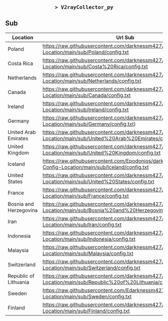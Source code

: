 <h3 align="center">
    <samp>&gt; V2rayCollector_py</samp>
</h3>


## Sub
| Location | Url Sub |
|-----|-----|
| Poland | https://raw.githubusercontent.com/darknessm427/V2ray-Config-Location/main/sub/Poland/config.txt |
| Costa Rica | https://raw.githubusercontent.com/darknessm427/V2ray-Config-Location/main/sub/Costa%20Rica/config.txt |
| Netherlands | https://raw.githubusercontent.com/darknessm427/V2ray-Config-Location/main/sub/Netherlands/config.txt |
| Canada | https://raw.githubusercontent.com/darknessm427/V2ray-Config-Location/main/sub/Canada/config.txt |
| Ireland | https://raw.githubusercontent.com/darknessm427/V2ray-Config-Location/main/sub/Ireland/config.txt |
| Germany | https://raw.githubusercontent.com/darknessm427/V2ray-Config-Location/main/sub/Germany/config.txt) |
| United Arab Emirates | https://raw.githubusercontent.com/darknessm427/V2ray-Config-Location/main/sub/United%20Arab%20Emirates/config.txt |
| United Kingdom | https://raw.githubusercontent.com/darknessm427/V2ray-Config-Location/main/sub/United%20Kingdom/config.txt |
| Iceland | https://raw.githubusercontent.com/Epodonios/darknessm427/V2ray-Config-Location/main/sub/Iceland/config.txt |
| United States | https://raw.githubusercontent.com/darknessm427/V2ray-Config-Location/main/sub/United%20States/config.txt |
| France | https://raw.githubusercontent.com/darknessm427/V2ray-Config-Location/main/sub/France/config.txt |
| Bosnia and Herzegovina | https://raw.githubusercontent.com/darknessm427/V2ray-Config-Location/main/sub/Bosnia%20and%20Herzegovina/config.txt |
| Iran | https://raw.githubusercontent.com/darknessm427/V2ray-Config-Location/main/sub/Iran/config.txt |
| Indonesia | https://raw.githubusercontent.com/darknessm427/V2ray-Config-Location/main/sub/Indonesia/config.txt |
| Malaysia | https://raw.githubusercontent.com/darknessm427/V2ray-Config-Location/main/sub/Malaysia/config.txt |
| Switzerland | https://raw.githubusercontent.com/darknessm427/V2ray-Config-Location/main/sub/Switzerland/config.txt |
| Republic of Lithuania | https://raw.githubusercontent.com/darknessm427/V2ray-Config-Location/main/sub/Republic%20of%20Lithuania/config.txt |
| Sweden | https://raw.githubusercontent.com/Edarknessm427/V2ray-Config-Location/main/sub/Sweden/config.txt |
| Finland | https://raw.githubusercontent.com/darknessm427/V2ray-Config-Location/main/sub/Finland/config.txt |


